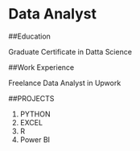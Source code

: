 # Data Analyst


##Education

Graduate Certificate in Datta Science


##Work Experience

Freelance Data Analyst in Upwork



##PROJECTS
1. PYTHON
2. EXCEL
3. R
4. Power BI
